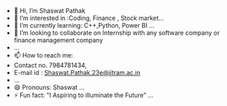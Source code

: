 - 👋 Hi, I’m Shaswat Pathak
- 👀 I’m interested in :Coding, Finance , Stock market...
- 🌱 I’m currently learning: C++,Python, Power BI ...
- 💞️ I’m looking to collaborate on  Internship with any software company or finance management company
- ...
- 📫 How to reach me:
-  Contact no. 7984781434,
-  E-mail id : Shaswat.Pathak.23e@iitram.ac.in
- ...
- 😄 Pronouns: Shaswat ...
- ⚡ Fun fact: "I Aspiring to illuminate the Future" ...

<!---
ShaswatPathak04052005/ShaswatPathak04052005 is a ✨ special ✨ repository because its `README.md` (this file) appears on your GitHub profile.
You can click the Preview link to take a look at your changes.
--->
